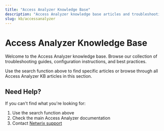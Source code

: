 ```yaml
---
title: "Access Analyzer Knowledge Base"
description: "Access Analyzer knowledge base articles and troubleshooting guides"
slug: kb/accessanalyzer
---
```


# Access Analyzer Knowledge Base

Welcome to the Access Analyzer knowledge base. Browse our collection of troubleshooting guides, configuration instructions, and best practices.

Use the search function above to find specific articles or browse through all Access Analyzer KB articles in this section.

## Need Help?

If you can't find what you're looking for:
1. Use the search function above
2. Check the main Access Analyzer documentation
3. Contact [Netwrix support](https://www.netwrix.com/support.html)
